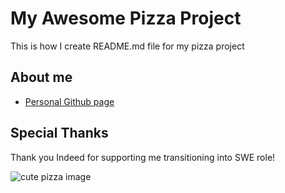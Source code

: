 # My Awesome Pizza Project

This is how I create README.md file for my pizza project

## About me
* [Personal Github page](https://github.com/chadaponthinkful)

## Special Thanks
Thank you Indeed for supporting me transitioning into SWE role!

![cute pizza image](https://images.vexels.com/media/users/3/242121/isolated/preview/760c1455a2625e05e89f8533e3aca149-happy-pizza-kawaii.png)
